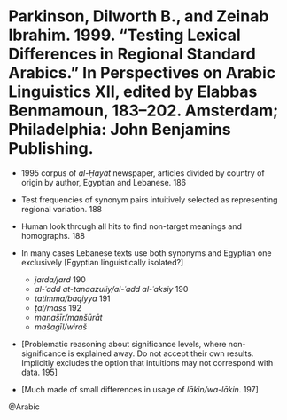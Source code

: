 # Parkinson, Dilworth B., and Zeinab Ibrahim. 1999. “Testing Lexical Differences in Regional Standard Arabics.” In Perspectives on Arabic Linguistics XII, edited by Elabbas Benmamoun, 183–202. Amsterdam; Philadelphia: John Benjamins Publishing.

- 1995 corpus of *al-Ḥayāt* newspaper, articles divided by country of origin by author, Egyptian and Lebanese. 186

- Test frequencies of synonym pairs intuitively selected as representing regional variation. 188

- Human look through all hits to find non-target meanings and homographs. 188

- In many cases Lebanese texts use both synonyms and Egyptian one exclusively [Egyptian linguistically isolated?]
    - *jarda/jard* 190
    - *al-ʿadd at-tanaazuliy/al-ʿadd al-ʿaksiy* 190
    - *tatimma/baqiyya* 191
    - *ṭāl/mass* 192
    - *manašīr/manšūrāt*
    - *mašaġīl/wiraš*

- [Problematic reasoning about significance levels, where non-significance is explained away. Do not accept their own results. Implicitly excludes the option that intuitions may not correspond with data. 195] 

- [Much made of small differences in usage of *lākin/wa-lākin*. 197]

@Arabic
